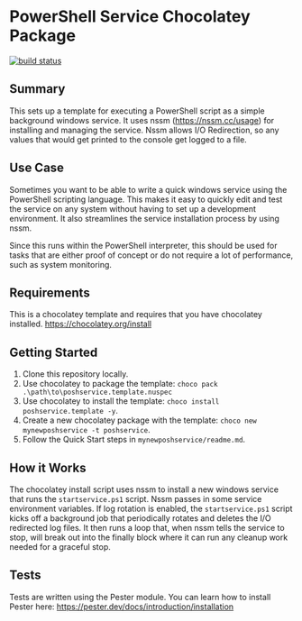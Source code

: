 # PowerShell Service Chocolatey Package

[![build status](https://ci.appveyor.com/api/projects/status/github/mhunsber/poshservice.template?svg=true)](https://ci.appveyor.com/project/mhunsber/poshservice.template)

## Summary

This sets up a template for executing a PowerShell script as a simple background windows service.
It uses nssm (<https://nssm.cc/usage>) for installing and managing the service.
Nssm allows I/O Redirection, so any values that would get printed to the console get logged to a file.

## Use Case

Sometimes you want to be able to write a quick windows service using the PowerShell scripting language. This makes it easy to quickly edit and test the service on any system without having to set up a development environment. It also streamlines the service installation process by using nssm.

Since this runs within the PowerShell interpreter, this should be used for tasks that are either proof of concept or do not require a lot of performance, such as system monitoring.

## Requirements

This is a chocolatey template and requires that you have chocolatey installed. <https://chocolatey.org/install>

## Getting Started

1. Clone this repository locally.
1. Use chocolatey to package the template: `choco pack .\path\to\poshservice.template.nuspec`
1. Use chocolatey to install the template: `choco install poshservice.template -y`.
1. Create a new chocolatey package with the template: `choco new mynewposhservice -t poshservice`.
1. Follow the Quick Start steps in `mynewposhservice/readme.md`.

## How it Works

The chocolatey install script uses nssm to install a new windows service that runs the `startservice.ps1` script. Nssm passes in some service environment variables. If log rotation is enabled, the `startservice.ps1` script kicks off a background job that periodically rotates and deletes the I/O redirected log files. It then runs a loop that, when nssm tells the service to stop, will break out into the finally block where it can run any cleanup work needed for a graceful stop.

## Tests

Tests are written using the Pester module.
You can learn how to install Pester here: <https://pester.dev/docs/introduction/installation>
